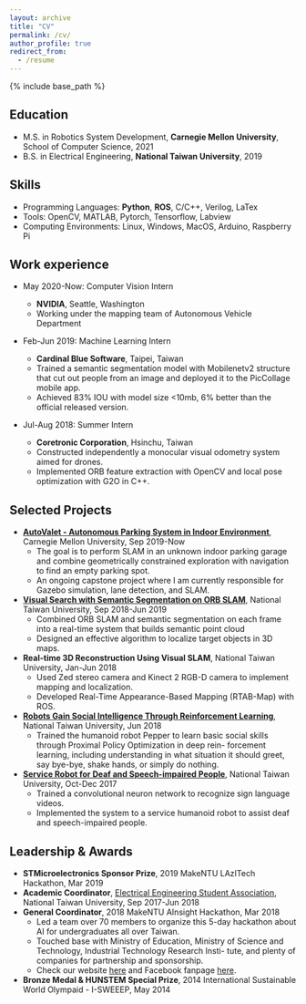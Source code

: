 ```yaml
---
layout: archive
title: "CV"
permalink: /cv/
author_profile: true
redirect_from:
  - /resume
---
```


{% include base_path %}

## Education
* M.S. in Robotics System Development, **Carnegie Mellon University**, School of Computer Science, 2021
* B.S. in Electrical Engineering, **National Taiwan University**, 2019

## Skills
* Programming Languages: **Python**, **ROS**, C/C++, Verilog, LaTex
* Tools: OpenCV, MATLAB, Pytorch, Tensorflow, Labview
* Computing Environments: Linux, Windows, MacOS, Arduino, Raspberry Pi

## Work experience
* May 2020-Now: Computer Vision Intern
  * **NVIDIA**, Seattle, Washington
  * Working under the mapping team of Autonomous Vehicle Department
  
* Feb-Jun 2019: Machine Learning Intern
  * **Cardinal Blue Software**, Taipei, Taiwan
  * Trained a semantic segmentation model with Mobilenetv2 structure that cut out people from an image and deployed
it to the PicCollage mobile app.
  * Achieved 83% IOU with model size <10mb, 6% better than the official released version.

* Jul-Aug 2018: Summer Intern
  * **Coretronic Corporation**, Hsinchu, Taiwan
  * Constructed independently a monocular visual odometry system aimed for drones.
  * Implemented ORB feature extraction with OpenCV and local pose optimization with G2O in C++.

## Selected Projects
* [**AutoValet - Autonomous Parking System in Indoor Environment**](https://mrsdprojects.ri.cmu.edu/2020teami/), Carnegie Mellon University, Sep 2019-Now
  * The goal is to perform SLAM in an unknown indoor parking garage and combine geometrically constrained exploration with navigation to find an empty parking spot.
  * An ongoing capstone project where I am currently responsible for Gazebo simulation, lane detection, and SLAM.
* [**Visual Search with Semantic Segmentation on ORB SLAM**](https://evamo0508.github.io/projects/visual_search), National Taiwan University, Sep 2018-Jun 2019
  * Combined ORB SLAM and semantic segmentation on each frame into a real-time system that builds semantic point
cloud
  * Designed an effective algorithm to localize target objects in 3D maps.
* **Real-time 3D Reconstruction Using Visual SLAM**, National Taiwan University, Jan-Jun 2018
  * Used Zed stereo camera and Kinect 2 RGB-D camera to implement mapping and localization.
  * Developed Real-Time Appearance-Based Mapping (RTAB-Map) with ROS.
* [**Robots Gain Social Intelligence Through Reinforcement Learning**](https://evamo0508.github.io/projects/social_intelligence_rl), National Taiwan University, Jun 2018
  * Trained the humanoid robot Pepper to learn basic social skills through Proximal Policy Optimization in deep rein- forcement learning, including understanding in what situation it should greet, say bye-bye, shake hands, or simply do
nothing.
* [**Service Robot for Deaf and Speech-impaired People**](https://evamo0508.github.io/projects/service_robot), National Taiwan University, Oct-Dec 2017
  * Trained a convolutional neuron network to recognize sign language videos.
  * Implemented the system to a service humanoid robot to assist deaf and speech-impaired people.

## Leadership & Awards
* **STMicroelectronics Sponsor Prize**, 2019 MakeNTU LAzITech Hackathon, Mar 2019
* **Academic Coordinator**, [Electrical Engineering Student Association](https://www.facebook.com/ntuee.org/), National Taiwan University, Sep 2017-Jun 2018
* **General Coordinator**, 2018 MakeNTU AInsight Hackathon, Mar 2018
  * Led a team over 70 members to organize this 5-day hackathon about AI for undergraduates all over Taiwan.
  * Touched base with Ministry of Education, Ministry of Science and Technology, Industrial Technology Research Insti- tute, and plenty of companies for partnership and sponsorship.
  * Check our website [here](https://make.ntuee.org/) and Facebook fanpage [here](https://www.facebook.com/makentu.ntuee/).
* **Bronze Medal & HUNSTEM Special Prize**, 2014 International Sustainable World Olympaid - I-SWEEEP, May 2014

